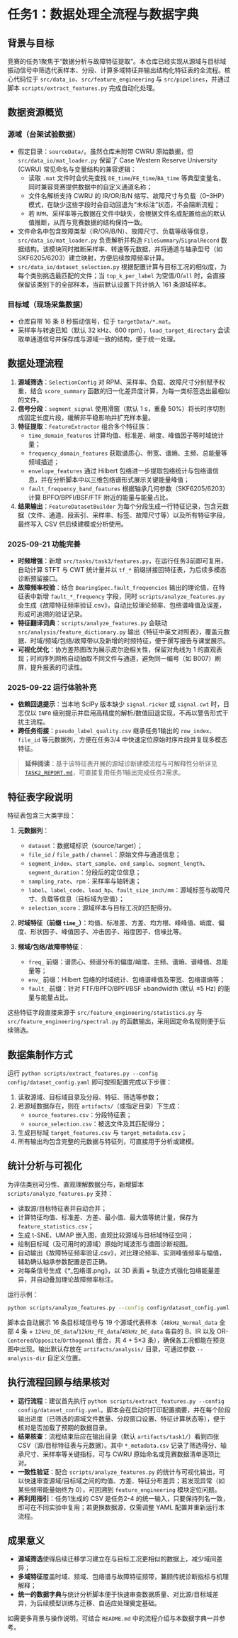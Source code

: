 # 任务1：数据处理全流程与数据字典

## 背景与目标

竞赛的任务1聚焦于“数据分析与故障特征提取”。本仓库已经实现从源域与目标域振动信号中筛选代表样本、分段、计算多域特征并输出结构化特征表的全流程。核心代码位于 `src/data_io`、`src/feature_engineering` 与 `src/pipelines`，并通过脚本 `scripts/extract_features.py` 完成自动化处理。

## 数据资源概览

### 源域（台架试验数据）

- 假定目录：`sourceData/`。虽然仓库未附带 CWRU 原始数据，但 `src/data_io/mat_loader.py` 保留了 Case Western Reserve University (CWRU) 常见命名与变量结构的兼容逻辑：
  - 读取 `.mat` 文件时会优先查找 `DE_time`/`FE_time`/`BA_time` 等典型变量名，同时兼容竞赛提供数据中的自定义通道名称；
  - 文件名解析支持 CWRU 的 IR/OR/B/N 缩写、故障尺寸与负载（0–3HP）模式，在缺少这些字段时会自动回退为“未标注”状态，不会阻断流程；
  - 若 `RPM`、采样率等元数据在文件中缺失，会根据文件名或配置给出的默认值推断，从而与竞赛数据的结构保持一致。
- 文件命名中包含故障类型（IR/OR/B/N）、故障尺寸、负载等级等信息，`src/data_io/mat_loader.py` 负责解析并构造 `FileSummary`/`SignalRecord` 数据结构。该模块同时推断采样率、转速等元数据，并将通道与轴承型号（如 SKF6205/6203）建立映射，方便后续故障频率计算。
- `src/data_io/dataset_selection.py` 根据配置计算与目标工况的相似度，为每个类别挑选最匹配的文件；当 `top_k_per_label` 为空值/0/`all` 时，会直接保留该类别下的全部样本，当前默认设置下共计纳入 161 条源域样本。

### 目标域（现场采集数据）

- 仓库自带 16 条 8 秒振动信号，位于 `targetData/*.mat`。
- 采样率与转速已知（默认 32 kHz、600 rpm），`load_target_directory` 会读取单通道信号并保存成与源域一致的结构，便于统一处理。

## 数据处理流程

1. **源域筛选**：`SelectionConfig` 对 RPM、采样率、负载、故障尺寸分别赋予权重，结合 `score_summary` 函数的归一化差异度计算，为每一类标签选出最相似的文件。
2. **信号分段**：`segment_signal` 使用滑窗（默认 1 s，重叠 50%）将长时序切割成固定长度片段，缓解非平稳影响并扩充样本量。
3. **特征提取**：`FeatureExtractor` 组合多个特征族：
   - `time_domain_features` 计算均值、标准差、峭度、峰值因子等时域统计量；
   - `frequency_domain_features` 获取谱质心、带宽、谱熵、主频、总能量等频域描述；
   - `envelope_features` 通过 Hilbert 包络进一步提取包络统计与包络谱信息，并在分析脚本中以三维包络谱形式展示关键能量峰值；
   - `fault_frequency_band_features` 根据轴承几何参数（SKF6205/6203）计算 BPFO/BPFI/BSF/FTF 附近的能量与能量占比。
4. **结果输出**：`FeatureDatasetBuilder` 为每个分段生成一行特征记录，包含元数据（文件、通道、段索引、采样率、标签、故障尺寸等）以及所有特征字段，最终写入 CSV 供后续建模或分析使用。

### 2025-09-21 功能完善

- **时频增强**：新增 `src/tasks/task3/features.py`，在运行任务3前即可复用，自动计算 STFT 与 CWT 统计量并以 `tf_*` 前缀拼接回特征表，为后续多模态诊断预留接口。
- **故障频率校验**：结合 `BearingSpec.fault_frequencies` 输出的理论值，在特征表中新增 `fault_*_frequency` 字段，同时 `scripts/analyze_features.py` 会生成《故障特征频率验证.csv》，自动比较理论频率、包络谱峰值及误差，形成可追溯的验证记录。
- **特征翻译词典**：`scripts/analyze_features.py` 会联动 `src/analysis/feature_dictionary.py` 输出《特征中英文对照表》，覆盖元数据、时域/频域/包络/故障带以及新增的时频特征，便于撰写报告与课堂展示。
- **可视化优化**：协方差热图改为展示皮尔逊相关性，保留对角线为 1 的直观表现；时间序列网格自动抽取不同文件与通道，避免同一编号（如 B007）刷屏，提升报表的可读性。

### 2025-09-22 运行体验补充

- **依赖回退提示**：当本地 SciPy 版本缺少 `signal.ricker` 或 `signal.cwt` 时，日志仅以 `INFO` 级别提示并启用高精度的解析/数值回退实现，不再以警告形式干扰主流程。
- **跨任务衔接**：`pseudo_label_quality.csv` 继承任务1输出的 `row_index`、`file_id` 等元数据列，方便在任务3/4 中快速定位原始时序片段并复现多模态特征。

> **延伸阅读**：基于该特征表开展的源域诊断建模流程与可解释性分析详见 [`TASK2_REPORT.md`](TASK2_REPORT.md)，可直接复用任务1输出完成任务2需求。

## 特征表字段说明

特征表包含三大类字段：

1. **元数据列**：
   - `dataset`：数据域标识（source/target）；
   - `file_id` / `file_path` / `channel`：原始文件与通道信息；
   - `segment_index`、`start_sample`、`end_sample`、`segment_length`、`segment_duration`：分段后的定位信息；
   - `sampling_rate`、`rpm`：采样率与轴转速；
   - `label`、`label_code`、`load_hp`、`fault_size_inch/mm`：源域标签与故障尺寸、负载等信息（目标域为空值）；
   - `selection_score`：源域样本与目标工况的匹配得分。

2. **时域特征（前缀 `time_`）**：均值、标准差、方差、均方根、峰峰值、峭度、偏度、形状因子、峰值因子、冲击因子、裕度因子、信噪比等。

3. **频域/包络/故障带特征**：
   - `freq_` 前缀：谱质心、频谱分布的偏度/峭度、主频、谱熵、谱峰值、总能量等；
   - `env_` 前缀：Hilbert 包络的时域统计、包络谱峰值及带宽、包络谱熵等；
   - `fault_` 前缀：针对 FTF/BPFO/BPFI/BSF ±bandwidth (默认 ±5 Hz) 的能量与能量占比。

这些特征字段直接来源于 `src/feature_engineering/statistics.py` 与 `src/feature_engineering/spectral.py` 的函数输出，采用固定命名规则便于后续筛选。

## 数据集制作方式

运行 `python scripts/extract_features.py --config config/dataset_config.yaml` 即可按照配置完成以下步骤：

1. 读取源域、目标域目录及分段、特征、筛选等参数；
2. 若源域数据存在，则在 `artifacts/`（或指定目录）下生成：
   - `source_features.csv`：分段特征表；
   - `source_selection.csv`：被选文件及其匹配得分；
3. 生成目标域 `target_features.csv` 与 `target_metadata.csv`；
4. 所有输出均包含完整的元数据与特征列，可直接用于分析或建模。

## 统计分析与可视化

为评估类别可分性、直观理解数据分布，新增脚本 `scripts/analyze_features.py` 支持：

- 读取源/目标特征表并自动合并；
- 计算特征均值、标准差、方差、最小值、最大值等统计量，保存为 `feature_statistics.csv`；
- 生成 t-SNE、UMAP 嵌入图，直观比较源域与目标域特征空间；
- 绘制目标域（及可用时的源域）原始时域波形与谱图诊断视图。
- 自动输出《故障特征频率验证.csv》，对比理论频率、实测峰值频率与幅值，辅助确认轴承参数配置是否正确。
- 对每条信号生成《*_包络谱.png》，以 3D 表面 + 轨迹方式强化包络能量差异，并自动叠加理论故障频率标注。

运行示例：

```bash
python scripts/analyze_features.py --config config/dataset_config.yaml --preview-seconds 3
```

脚本会自动展示 16 条目标域信号与 19 个源域代表样本（`48kHz_Normal_data` 全部 4 条 + `12kHz_DE_data`/`12kHz_FE_data`/`48kHz_DE_data` 各自的 B、IR 以及 OR-`Centered`/`Opposite`/`Orthogonal` 组合，共 4 + 5×3 条），确保各工况都能在预览图中出现。输出默认存放在 `artifacts/analysis/` 目录，可通过参数 `--analysis-dir` 自定义位置。

## 执行流程回顾与结果核对

- **运行流程**：建议首先执行 `python scripts/extract_features.py --config config/dataset_config.yaml`。脚本会在启动时打印配置摘要，并在每个阶段输出进度（已筛选的源域文件数量、分段窗口设置、特征计算状态等），便于核对是否加载了预期的数据目录。
- **结果核查**：流程结束后应在输出目录（默认 `artifacts/task1/`）看到四张 CSV（源/目标特征表与元数据）。其中 `*_metadata.csv` 记录了筛选得分、轴承尺寸、采样率等关键指标，可与 CWRU 原始命名或竞赛数据清单逐项比对。
- **一致性验证**：配合 `scripts/analyze_features.py` 的统计与可视化输出，可以快速审查源域/目标域之间的均值、方差、特征分布差异；若发现异常（如某些频带能量始终为 0），可回溯到 `feature_engineering` 模块定位问题。
- **再利用指引**：任务1生成的 CSV 是任务2-4 的统一输入，只要保持列名一致，即可在不同实验中复用；若更换数据源，仅需调整 YAML 配置并重新运行本流程。

## 成果意义

- **源域筛选**使得后续迁移学习建立在与目标工况更相似的数据上，减少域间差异；
- **多域特征**覆盖时域、频域、包络谱与故障特征频带，兼顾传统诊断指标与机理解释；
- **统一的数据字典**与统计分析脚本便于快速审查数据质量、对比源/目标域差异，为后续模型训练与迁移、自适应处理奠定基础。

如需更多背景与操作说明，可结合 `README.md` 中的流程介绍与本数据字典一并参考。
